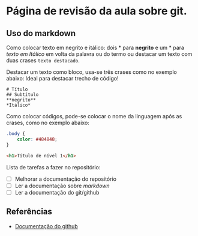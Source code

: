 # Página de revisão da aula sobre git.
## Uso do markdown 

Como colocar texto em negrito e itálico: dois * para 
**negrito** e um * para *texto em Itálico* em volta da palavra ou do termo ou destacar um texto com duas crases ``texto destacado``.

Destacar um texto como bloco, usa-se três crases como no exemplo abaixo:
Ideal para destacar trecho de código!
```
# Título
## Subtítulo 
**negrito**
*Itálico* 
```

Como colocar códigos, pode-se colocar o nome da linguagem após as crases, como no exemplo abaixo:

```css
.body {
    color: #484848;
}
```
```html
<h1>Título de nível 1</h1>
```
Lista de tarefas a fazer no repositório:

- [ ] Melhorar a documentação do repositório
- [ ] Ler a documentação sobre *markdown*
- [ ] Ler a documentação do git/github

## Referências
* [Documentação do github](https://docs.github.com/pt/get-started/writing-on-github/getting-started-with-writing-and-formatting-on-github/basic-writing-and-formatting-syntax#headings)